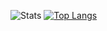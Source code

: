 ![Stats](https://github-readme-stats.vercel.app/api?username=ImsilverDev&show_icons=true) 
[![Top Langs](https://github-readme-stats.vercel.app/api/top-langs/?username=anuraghazra)](https://github.com/ImsilverDev/github-readme-stats)
 
